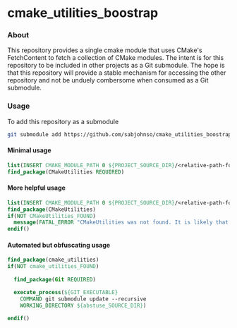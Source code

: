 cmake_utilities_boostrap
========================

### About

This repository provides a single cmake module that uses CMake's
FetchContent to fetch a collection of CMake modules.  The intent is
for this repository to be included in other projects as a Git
submodule.  The hope is that this repository will provide a stable
mechanism for accessing the other repository and not be unduely
combersome when consumed as a Git submodule.

### Usage

To add this repository as a submodule
```bash
git submodule add https://github.com/sabjohnso/cmake_utilities_boostrap <relative-path-for-submodule>
```

#### Minimal usage
```cmake
list(INSERT CMAKE_MODULE_PATH 0 ${PROJECT_SOURCE_DIR}/<relative-path-for-submodule>)
find_package(CMakeUtilities REQUIRED)
```

#### More helpful usage
```cmake
list(INSERT CMAKE_MODULE_PATH 0 ${PROJECT_SOURCE_DIR}/<relative-path-for-submodule>)
find_package(CMakeUtilities)
if(NOT CMakeUtilities_FOUND)
  message(FATAL_ERROR "CMakeUtilities was not found. It is likely that you did not update the git submodules")
endif()
```

####  Automated but obfuscating usage
```cmake
find_package(cmake_utilities)
if(NOT cmake_utilities_FOUND)
  
  find_package(Git REQUIRED)

  execute_process(${GIT_EXECUTABLE}
    COMMAND git submodule update --recursive
    WORKING_DIRECTORY ${abstuse_SOURCE_DIR})
  
endif()
```



